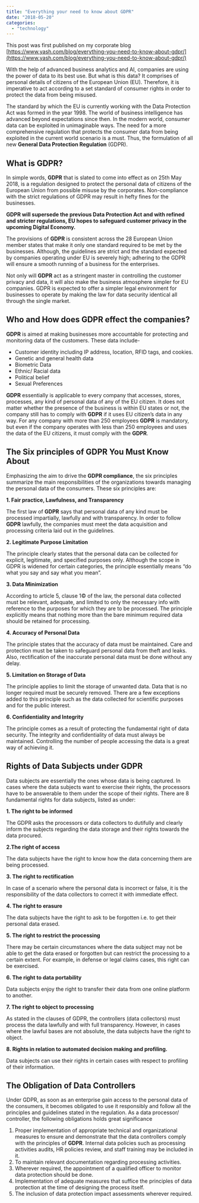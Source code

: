 ```yaml
---
title: "Everything your need to know about GDPR"
date: "2018-05-20"
categories: 
  - "technology"
---
```


This post was first published on my corporate blog  
[https://www.yash.com/blog/everything-you-need-to-know-about-gdpr/](https://www.yash.com/blog/everything-you-need-to-know-about-gdpr/)

With the help of advanced business analytics and AI, companies are using the power of data to its best use. But what is this data? It comprises of personal details of citizens of the European Union (EU). Therefore, it is imperative to act according to a set standard of consumer rights in order to protect the data from being misused.

The standard by which the EU is currently working with the Data Protection Act was formed in the year 1998. The world of business intelligence has advanced beyond expectations since then. In the modern world, consumer data can be exploited in unimaginable ways. The need for a more comprehensive regulation that protects the consumer data from being exploited in the current world scenario is a must. Thus, the formulation of all new **General Data Protection Regulation** (GDPR).

## **What is GDPR?**

In simple words, **GDPR** that is slated to come into effect as on 25th May 2018, is a regulation designed to protect the personal data of citizens of the European Union from possible misuse by the corporates. Non-compliance with the strict regulations of GDPR may result in hefty fines for the businesses.

**GDPR will supersede the previous Data Protection Act and with refined and stricter regulations, EU hopes to safeguard customer privacy in the upcoming Digital Economy.**

The provisions of **GDPR** is consistent across the 28 European Union member states that make it only one standard required to be met by the businesses. Although, the guidelines are strict and the standard expected by companies operating under EU is severely high; adhering to the GDPR will ensure a smooth running of a business for the enterprises.

Not only will **GDPR** act as a stringent master in controlling the customer privacy and data, it will also make the business atmosphere simpler for EU companies. GDPR is expected to offer a simpler legal environment for businesses to operate by making the law for data security identical all through the single market.

## **Who and How does GDPR effect the companies?**

**GDPR** is aimed at making businesses more accountable for protecting and monitoring data of the customers. These data include-

- Customer identity including IP address, location, RFID tags, and cookies.
- Genetic and general health data
- Biometric Data
- Ethnic/ Racial data
- Political belief
- Sexual Preferences

**GDPR** essentially is applicable to every company that accesses, stores, processes, any kind of personal data of any of the EU citizen. It does not matter whether the presence of the business is within EU states or not, the company still has to comply with **GDPR** if it uses EU citizen’s data in any way. For any company with more than 250 employees **GDPR** is mandatory, but even if the company operates with less than 250 employees and uses the data of the EU citizens, it must comply with the **GDPR**.

## **The Six principles of GDPR You Must Know About**

Emphasizing the aim to drive the **GDPR compliance**, the six principles summarize the main responsibilities of the organizations towards managing the personal data of the consumers. These six principles are:

**1\. Fair practice, Lawfulness, and Transparency**

The first law of **GDPR** says that personal data of any kind must be processed impartially, lawfully and with transparency. In order to follow **GDPR** lawfully, the companies must meet the data acquisition and processing criteria laid out in the guidelines.

**2\. Legitimate Purpose Limitation**

The principle clearly states that the personal data can be collected for explicit, legitimate, and specified purposes only. Although the scope in GDPR is widened for certain categories, the principle essentially means “do what you say and say what you mean”.

**3\. Data Minimization**

According to article 5, clause 1© of the law, the personal data collected must be relevant, adequate, and limited to only the necessary info with reference to the purposes for which they are to be processed. The principle explicitly means that nothing more than the bare minimum required data should be retained for processing.

**4\. Accuracy of Personal Data**

The principle states that the accuracy of data must be maintained. Care and protection must be taken to safeguard personal data from theft and leaks. Also, rectification of the inaccurate personal data must be done without any delay.

**5\. Limitation on Storage of Data**

The principle applies to limit the storage of unwanted data. Data that is no longer required must be securely removed. There are a few exceptions added to this principle such as the data collected for scientific purposes and for the public interest.

**6\. Confidentiality and Integrity**

The principle comes as a result of protecting the fundamental right of data security. The integrity and confidentiality of data must always be maintained. Controlling the number of people accessing the data is a great way of achieving it.

## **Rights of Data Subjects under GDPR**

Data subjects are essentially the ones whose data is being captured. In cases where the data subjects want to exercise their rights, the processors have to be answerable to them under the scope of their rights. There are 8 fundamental rights for data subjects, listed as under:

**1\. The right to be informed**

The GDPR asks the processors or data collectors to dutifully and clearly inform the subjects regarding the data storage and their rights towards the data procured.

**2.The right of access**

The data subjects have the right to know how the data concerning them are being processed.

**3\. The right to rectification**

In case of a scenario where the personal data is incorrect or false, it is the responsibility of the data collectors to correct it with immediate effect.

**4\. The right to erasure**

The data subjects have the right to ask to be forgotten i.e. to get their personal data erased.

**5\. The right to restrict the processing**

There may be certain circumstances where the data subject may not be able to get the data erased or forgotten but can restrict the processing to a certain extent. For example, in defense or legal claims cases, this right can be exercised.

**6\. The right to data portability**

Data subjects enjoy the right to transfer their data from one online platform to another.

**7\. The right to object to processing**

As stated in the clauses of GDPR, the controllers (data collectors) must process the data lawfully and with full transparency. However, in cases where the lawful bases are not absolute, the data subjects have the right to object.

**8\. Rights in relation to automated decision making and profiling.**

Data subjects can use their rights in certain cases with respect to profiling of their information.

## **The Obligation of Data Controllers**

Under GDPR, as soon as an enterprise gain access to the personal data of the consumers, it becomes obligated to use it responsibly and follow all the principles and guidelines stated in the regulation. As a data processor/ controller, the following obligations holds great significance

1. Proper implementation of appropriate technical and organizational measures to ensure and demonstrate that the data controllers comply with the principles of **GDPR**. Internal data policies such as processing activities audits, HR policies review, and staff training may be included in it.
2. To maintain relevant documentation regarding processing activities.
3. Wherever required, the appointment of a qualified officer to monitor data protection should be done.
4. Implementation of adequate measures that suffice the principles of data protection at the time of designing the process itself.
5. The inclusion of data protection impact assessments wherever required.
